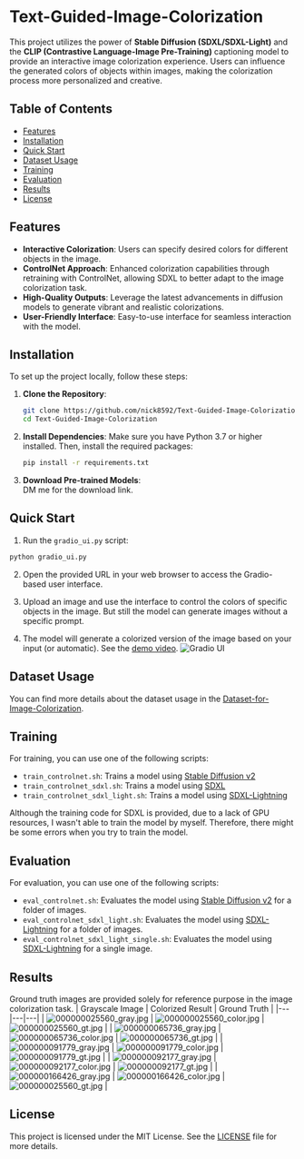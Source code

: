 # Text-Guided-Image-Colorization

This project utilizes the power of **Stable Diffusion (SDXL/SDXL-Light)** and the **CLIP (Contrastive Language-Image Pre-Training)** captioning model to provide an interactive image colorization experience. Users can influence the generated colors of objects within images, making the colorization process more personalized and creative.

## Table of Contents
 - [Features](#features)
 - [Installation](#installation)
 - [Quick Start](#quick-start)
 - [Dataset Usage](#dataset-usage)
 - [Training](#training)
 - [Evaluation](#evaluation)
 - [Results](#results)
 - [License](#license)

## Features

- **Interactive Colorization**: Users can specify desired colors for different objects in the image.
- **ControlNet Approach**: Enhanced colorization capabilities through retraining with ControlNet, allowing SDXL to better adapt to the image colorization task.
- **High-Quality Outputs**: Leverage the latest advancements in diffusion models to generate vibrant and realistic colorizations.
- **User-Friendly Interface**: Easy-to-use interface for seamless interaction with the model.

## Installation

To set up the project locally, follow these steps:

1. **Clone the Repository**:

   ```bash
   git clone https://github.com/nick8592/Text-Guided-Image-Colorization.git
   cd Text-Guided-Image-Colorization
   ```

2. **Install Dependencies**:
   Make sure you have Python 3.7 or higher installed. Then, install the required packages:

   ```bash
   pip install -r requirements.txt
   ```

3. **Download Pre-trained Models**:   
   DM me for the download link.

## Quick Start

1. Run the `gradio_ui.py` script:

```bash
python gradio_ui.py
```

2. Open the provided URL in your web browser to access the Gradio-based user interface.

3. Upload an image and use the interface to control the colors of specific objects in the image. But still the model can generate images without a specific prompt.

4. The model will generate a colorized version of the image based on your input (or automatic). See the [demo video](https://x.com/weichenpai/status/1829513077588631987).
![Gradio UI](images/gradio_ui.png)


## Dataset Usage

You can find more details about the dataset usage in the [Dataset-for-Image-Colorization](https://github.com/nick8592/Dataset-for-Image-Colorization).

## Training

For training, you can use one of the following scripts:

- `train_controlnet.sh`: Trains a model using [Stable Diffusion v2](https://huggingface.co/stabilityai/stable-diffusion-2-1)
- `train_controlnet_sdxl.sh`: Trains a model using [SDXL](https://huggingface.co/stabilityai/stable-diffusion-xl-base-1.0)
- `train_controlnet_sdxl_light.sh`: Trains a model using [SDXL-Lightning](https://huggingface.co/ByteDance/SDXL-Lightning)

Although the training code for SDXL is provided, due to a lack of GPU resources, I wasn't able to train the model by myself. Therefore, there might be some errors when you try to train the model.

## Evaluation

For evaluation, you can use one of the following scripts:

- `eval_controlnet.sh`: Evaluates the model using [Stable Diffusion v2](https://huggingface.co/stabilityai/stable-diffusion-2-1) for a folder of images.
- `eval_controlnet_sdxl_light.sh`: Evaluates the model using [SDXL-Lightning](https://huggingface.co/ByteDance/SDXL-Lightning) for a folder of images.
- `eval_controlnet_sdxl_light_single.sh`: Evaluates the model using [SDXL-Lightning](https://huggingface.co/ByteDance/SDXL-Lightning) for a single image.

## Results
Ground truth images are provided solely for reference purpose in the image colorization task.
| Grayscale Image | Colorized Result | Ground Truth |
|---|---|---|
| ![000000025560_gray.jpg](images/000000025560_gray.jpg) | ![000000025560_color.jpg](images/000000025560_color.jpg) | ![000000025560_gt.jpg](images/000000025560_gt.jpg) |
| ![000000065736_gray.jpg](images/000000065736_gray.jpg) | ![000000065736_color.jpg](images/000000065736_color.jpg) | ![000000065736_gt.jpg](images/000000065736_gt.jpg) |
| ![000000091779_gray.jpg](images/000000091779_gray.jpg) | ![000000091779_color.jpg](images/000000091779_color.jpg) | ![000000091779_gt.jpg](images/000000091779_gt.jpg) |
| ![000000092177_gray.jpg](images/000000092177_gray.jpg) | ![000000092177_color.jpg](images/000000092177_color.jpg) | ![000000092177_gt.jpg](images/000000092177_gt.jpg) |
| ![000000166426_gray.jpg](images/000000166426_gray.jpg) | ![000000166426_color.jpg](images/000000166426_color.jpg) | ![000000025560_gt.jpg](images/000000166426_gt.jpg) |

## License

This project is licensed under the MIT License. See the [LICENSE](LICENSE) file for more details.
